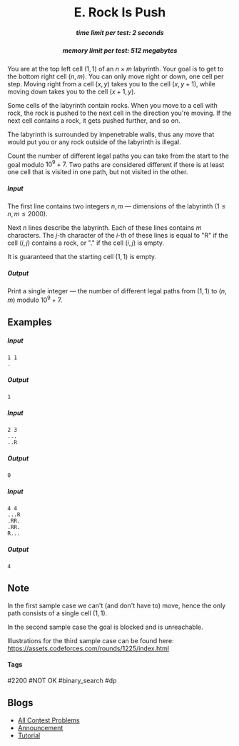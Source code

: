 <h1 style='text-align: center;'> E. Rock Is Push</h1>

<h5 style='text-align: center;'>time limit per test: 2 seconds</h5>
<h5 style='text-align: center;'>memory limit per test: 512 megabytes</h5>

You are at the top left cell $(1, 1)$ of an $n \times m$ labyrinth. Your goal is to get to the bottom right cell $(n, m)$. You can only move right or down, one cell per step. Moving right from a cell $(x, y)$ takes you to the cell $(x, y + 1)$, while moving down takes you to the cell $(x + 1, y)$.

Some cells of the labyrinth contain rocks. When you move to a cell with rock, the rock is pushed to the next cell in the direction you're moving. If the next cell contains a rock, it gets pushed further, and so on.

The labyrinth is surrounded by impenetrable walls, thus any move that would put you or any rock outside of the labyrinth is illegal.

Count the number of different legal paths you can take from the start to the goal modulo $10^9 + 7$. Two paths are considered different if there is at least one cell that is visited in one path, but not visited in the other.

##### Input

The first line contains two integers $n, m$ — dimensions of the labyrinth ($1 \leq n, m \leq 2000$).

Next $n$ lines describe the labyrinth. Each of these lines contains $m$ characters. The $j$-th character of the $i$-th of these lines is equal to "R" if the cell $(i, j)$ contains a rock, or "." if the cell $(i, j)$ is empty.

It is guaranteed that the starting cell $(1, 1)$ is empty.

##### Output

Print a single integer — the number of different legal paths from $(1, 1)$ to $(n, m)$ modulo $10^9 + 7$.

## Examples

##### Input


```text
1 1
.
```
##### Output


```text
1
```
##### Input


```text
2 3
...
..R
```
##### Output


```text
0
```
##### Input


```text
4 4
...R
.RR.
.RR.
R...
```
##### Output


```text
4
```
## Note

In the first sample case we can't (and don't have to) move, hence the only path consists of a single cell $(1, 1)$.

In the second sample case the goal is blocked and is unreachable.

Illustrations for the third sample case can be found here: <https://assets.codeforces.com/rounds/1225/index.html>



#### Tags 

#2200 #NOT OK #binary_search #dp 

## Blogs
- [All Contest Problems](../Technocup_2020_-_Elimination_Round_2.md)
- [Announcement](../blogs/Announcement.md)
- [Tutorial](../blogs/Tutorial.md)
